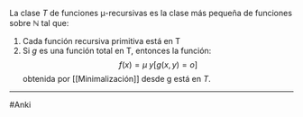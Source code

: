 La clase $\mathit{T}$ de funciones μ-recursivas es la clase más pequeña de funciones sobre $\mathbb{N}$ tal que:
1. Cada función recursiva primitiva está en T
2. Si $g$ es una función total en T, entonces la función:$$f(x)=\mu\;y[g(x,y)=o]$$obtenida por [[Minimalización]] desde g está en $T$.
***
#Anki 
